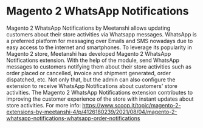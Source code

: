 # Magento 2 WhatsApp Notifications
Magento 2 WhatsApp Notifications by Meetanshi allows updating customers about their store activities via Whatsapp messages.
WhatsApp is a preferred platform for messaging over Emails and SMS nowadays due to easy access to the internet and smartphones. To leverage its popularity in Magento 2 store, Meetanshi has developed Magento 2 WhatsApp Notifications extension.
With the help of the module, send WhatsApp messages to customers notifying them about their store activities such as order placed or cancelled, invoice and shipment generated, order dispatched, etc. Not only that, but the admin can also configure the extension to receive WhatsApp Notifications about customers' store activities.
The Magento 2 WhatsApp Notifications extension contributes to improving the customer experience of the store with instant updates about store activities. 
For more info: https://www.scoop.it/topic/magento-2-extensions-by-meetanshi-4/p/4126180239/2021/08/04/magento-2-whatsapp-notifications-whatsapp-order-notifications
 
 


